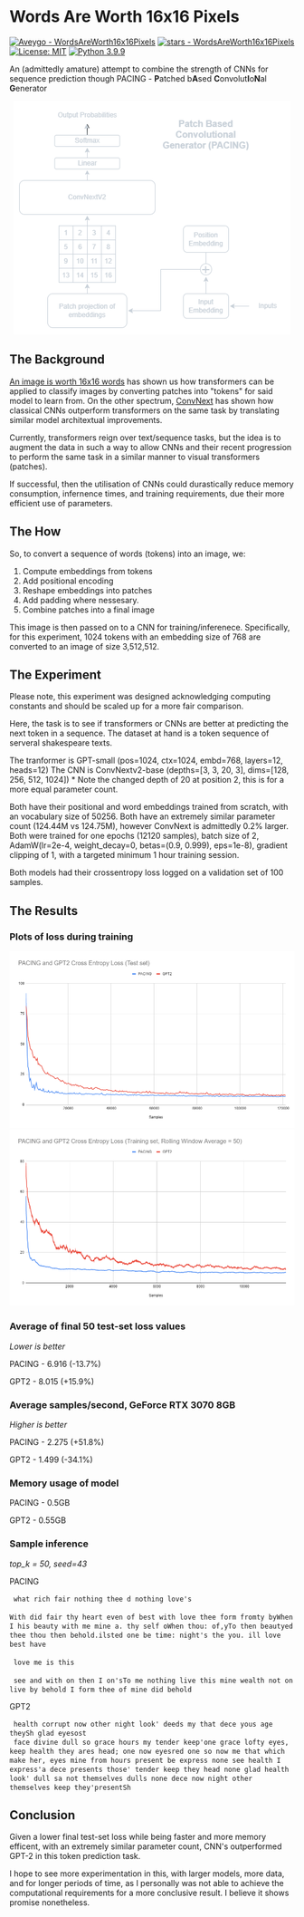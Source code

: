 # Words Are Worth 16x16 Pixels

 [![Aveygo - WordsAreWorth16x16Pixels](https://img.shields.io/static/v1?label=Aveygo&message=WordsAreWorth16x16Pixels&color=black&logo=github)](https://github.com/Aveygo/WordsAreWorth16x16Pixels "Go to GitHub repo")
[![stars - WordsAreWorth16x16Pixels](https://img.shields.io/github/stars/Aveygo/WordsAreWorth16x16Pixels?style=social)](https://github.com/Aveygo/WordsAreWorth16x16Pixels)   [![License: MIT](https://img.shields.io/badge/License-MIT-black.svg)](https://opensource.org/licenses/MIT) [![Python 3.9.9](https://img.shields.io/badge/python-3.9.9-black.svg)](https://www.python.org/downloads/release/python-399/)

An (admittedly amature) attempt to combine the strength of CNNs for sequence prediction though PACING - **P**atched b**A**sed **C**onvolut**I**o**N**al **G**enerator

<p align="center">
  <img src="https://github.com/Aveygo/WordsAreWorth16x16Pixels/raw/main/images/diagram.png" />
</p>

## The Background

[An image is worth 16x16 words](https://arxiv.org/abs/2010.11929) has shown us how transformers can be applied to classify images by converting
patches into "tokens" for said model to learn from. On the other spectrum, [ConvNext](https://arxiv.org/abs/2201.03545) has shown how classical
CNNs outperform transformers on the same task by translating similar model architextual improvements.

Currently, transformers reign over text/sequence tasks, but the idea is to augment the data in such a way to
allow CNNs and their recent progression to perform the same task in a similar manner to visual transformers (patches).

If successful, then the utilisation of CNNs could durastically reduce memory consumption, infernence times, and training requirements, due their more efficient use of parameters.

## The How

So, to convert a sequence of words (tokens) into an image, we:
1. Compute embeddings from tokens
2. Add positional encoding
3. Reshape embeddings into patches
4. Add padding where nessesary.
5. Combine patches into a final image

This image is then passed on to a CNN for training/inferenece.
Specifically, for this experiment, 1024 tokens with an embedding size of 768 are converted to an image of size 3,512,512.

## The Experiment

Please note, this experiment was designed acknowledging computing constants and should be scaled up for a 
more fair comparison.

Here, the task is to see if transformers or CNNs are better at predicting the next token in a sequence.
The dataset at hand is a token sequence of serveral shakespeare texts.

The tranformer is GPT-small (pos=1024, ctx=1024, embd=768, layers=12, heads=12)
The CNN is ConvNextv2-base (depths=[3, 3, 20, 3], dims=[128, 256, 512, 1024]) * Note the changed depth of 20 at position 2, this is for a 
more equal parameter count.

Both have their positional and word embeddings trained from scratch, with an vocabulary size of 50256.
Both have an extremely similar parameter count (124.44M vs 124.75M), however ConvNext is admittedly 0.2% larger.
Both were trained for one epochs (12120 samples), batch size of 2,  AdamW(lr=2e-4, weight_decay=0, betas=(0.9, 0.999), eps=1e-8), gradient clipping of 1, with a targeted minimum 1 hour training session.

Both models had their crossentropy loss logged on a validation set of 100 samples.

## The Results

### Plots of loss during training
![Test Loss](https://github.com/Aveygo/WordsAreWorth16x16Pixels/raw/main/images/testset.png)
![Train Loss](https://github.com/Aveygo/WordsAreWorth16x16Pixels/raw/main/images/trainset.png)

### Average of final 50 test-set loss values

*Lower is better*

PACING - 6.916 (-13.7%)

GPT2 - 8.015 (+15.9%)

### Average samples/second, GeForce RTX 3070 8GB

*Higher is better*

PACING - 2.275 (+51.8%)

GPT2 - 1.499 (-34.1%)

### Memory usage of model

PACING - 0.5GB

GPT2 - 0.55GB

### Sample inference
*top_k = 50, seed=43*

PACING
```
 what rich fair nothing thee d nothing love's

With did fair thy heart even of best with love thee form fromty byWhen I his beauty with me mine a. thy self oWhen thou: of,yTo then beautyed thee thou then behold.ilsted one be time: night's the you. ill love best have

 love me is this

 see and with on then I on'sTo me nothing live this mine wealth not on live by behold I form thee of mine did behold
```

GPT2
```
 health corrupt now other night look' deeds my that dece yous age theySh glad eyesost
 face divine dull so grace hours my tender keep'one grace lofty eyes, keep health they ares head; one now eyesred one so now me that which make her, eyes mine from hours present be express none see health I express'a dece presents those' tender keep they head none glad health look' dull sa not themselves dulls none dece now night other themselves keep they'presentSh
```

## Conclusion

Given a lower final test-set loss while being faster and more memory efficent, with an extremely similar parameter count, CNN's outperformed GPT-2 in this
token prediction task.

I hope to see more experimentation in this, with larger models, more data, and for longer periods of time, as I personally was not able to achieve the computational
requirements for a more conclusive result. I believe it shows promise nonetheless.

